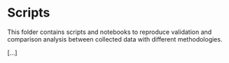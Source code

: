 # **Scripts**

This folder contains scripts and notebooks to reproduce validation and comparison analysis between collected data with different methodologies.

[...]